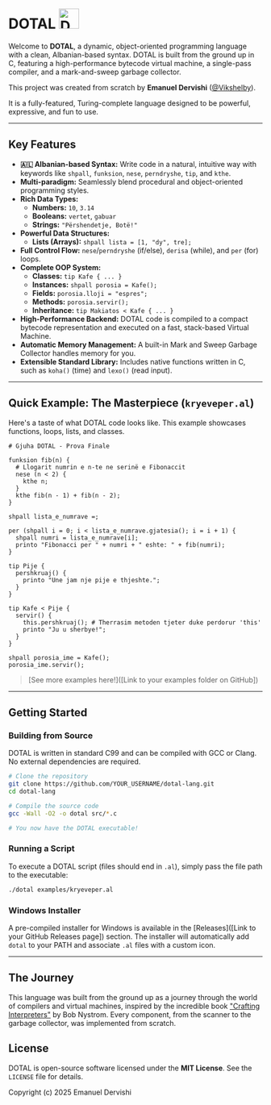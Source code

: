 # DOTAL <img src="./favicon.ico" width="40" height="40" alt="DOTAL Logo">

Welcome to **DOTAL**, a dynamic, object-oriented programming language with a clean, Albanian-based syntax. DOTAL is built from the ground up in C, featuring a high-performance bytecode virtual machine, a single-pass compiler, and a mark-and-sweep garbage collector.

This project was created from scratch by **Emanuel Dervishi** ([@Vikshelby](https://github.com/VikShelby)).

It is a fully-featured, Turing-complete language designed to be powerful, expressive, and fun to use.

---

## Key Features

*   **🇦🇱 Albanian-based Syntax:** Write code in a natural, intuitive way with keywords like `shpall`, `funksion`, `nese`, `perndryshe`, `tip`, and `kthe`.
*   **Multi-paradigm:** Seamlessly blend procedural and object-oriented programming styles.
*   **Rich Data Types:**
    *   **Numbers:** `10`, `3.14`
    *   **Booleans:** `vertet`, `gabuar`
    *   **Strings:** `"Përshendetje, Botë!"`
*   **Powerful Data Structures:**
    *   **Lists (Arrays):** `shpall lista = [1, "dy", tre];`
*   **Full Control Flow:** `nese`/`perndryshe` (if/else), `derisa` (while), and `per` (for) loops.
*   **Complete OOP System:**
    *   **Classes:** `tip Kafe { ... }`
    *   **Instances:** `shpall porosia = Kafe();`
    *   **Fields:** `porosia.lloji = "espres";`
    *   **Methods:** `porosia.servir();`
    *   **Inheritance:** `tip Makiatos < Kafe { ... }`
*   **High-Performance Backend:** DOTAL code is compiled to a compact bytecode representation and executed on a fast, stack-based Virtual Machine.
*   **Automatic Memory Management:** A built-in Mark and Sweep Garbage Collector handles memory for you.
*   **Extensible Standard Library:** Includes native functions written in C, such as `koha()` (time) and `lexo()` (read input).

---

## Quick Example: The Masterpiece (`kryeveper.al`)

Here's a taste of what DOTAL code looks like. This example showcases functions, loops, lists, and classes.

```albanian
# Gjuha DOTAL - Prova Finale

funksion fib(n) {
  # Llogarit numrin e n-te ne serinë e Fibonaccit
  nese (n < 2) {
    kthe n;
  }
  kthe fib(n - 1) + fib(n - 2);
}

shpall lista_e_numrave =;

per (shpall i = 0; i < lista_e_numrave.gjatesia(); i = i + 1) {
  shpall numri = lista_e_numrave[i];
  printo "Fibonacci per " + numri + " eshte: " + fib(numri);
}

tip Pije {
  pershkruaj() {
    printo "Une jam nje pije e thjeshte.";
  }
}

tip Kafe < Pije {
  servir() {
    this.pershkruaj(); # Therrasim metoden tjeter duke perdorur 'this'
    printo "Ju u sherbye!";
  }
}

shpall porosia_ime = Kafe();
porosia_ime.servir();
```
> [See more examples here!]([Link to your examples folder on GitHub])

---

## Getting Started

### Building from Source

DOTAL is written in standard C99 and can be compiled with GCC or Clang. No external dependencies are required.

```bash
# Clone the repository
git clone https://github.com/YOUR_USERNAME/dotal-lang.git
cd dotal-lang

# Compile the source code
gcc -Wall -O2 -o dotal src/*.c

# You now have the DOTAL executable!
```

### Running a Script

To execute a DOTAL script (files should end in `.al`), simply pass the file path to the executable:

```bash
./dotal examples/kryeveper.al
```

### Windows Installer

A pre-compiled installer for Windows is available in the [Releases]([Link to your GitHub Releases page]) section. The installer will automatically add `dotal` to your PATH and associate `.al` files with a custom icon.

---

## The Journey

This language was built from the ground up as a journey through the world of compilers and virtual machines, inspired by the incredible book ["Crafting Interpreters"](https://craftinginterpreters.com/) by Bob Nystrom. Every component, from the scanner to the garbage collector, was implemented from scratch.

## License

DOTAL is open-source software licensed under the **MIT License**. See the `LICENSE` file for details.

Copyright (c) 2025 Emanuel Dervishi
